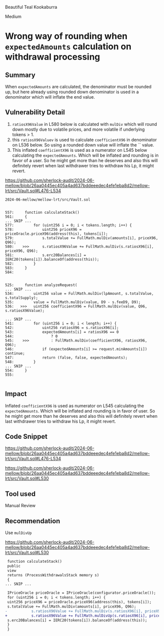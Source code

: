Beautiful Teal Kookaburra

Medium

# Wrong way of rounding when `expectedAmounts` calculation on withdrawal processing

## Summary
When `expectedAmounts` are calculated, the denominator must be rounded up, but here already using rounded down denominator is used in a denominator which will inflate the end value.

## Vulnerability Detail
1. `ratiosX96Value` in L580 below is calculated with `mulDiv` which will round down mostly due to volatile prices, and more volatile if underlying tokens > 1.
2. this `ratiosX96Valuev` is used to calculate `coefficientX96` in denominator on L536 below. So using a rounded down value will inflate the `` value.
3. This inflated `coefficientX96` is used as a numerator on L545 below calculating the  `expectedAmounts`. Which will be inflated and rounding is in favor of a user. So he might get more than he deserves and also this will definitely revert when last withdrawer tries to withdraw his Lp, it might revert. 


https://github.com/sherlock-audit/2024-06-mellow/blob/26aa0445ec405a4ad637bddeeedec4efe1eba8d2/mellow-lrt/src/Vault.sol#L476-L534

```solidity
2024-06-mellow/mellow-lrt/src/Vault.sol


557:     function calculateStack()
561:     {
... SNIP ...
577:         for (uint256 i = 0; i < tokens.length; i++) {
578:             uint256 priceX96 = priceOracle.priceX96(address(this), tokens[i]);
579:             s.totalValue += FullMath.mulDiv(amounts[i], priceX96, Q96); 
580:    >>>      s.ratiosX96Value += FullMath.mulDiv(s.ratiosX96[i], priceX96, Q96); 
581:             s.erc20Balances[i] = IERC20(tokens[i]).balanceOf(address(this));
582:         }
583:     }
584: 


525:     function analyzeRequest(
... SNIP ...
534:         uint256 value = FullMath.mulDiv(lpAmount, s.totalValue, s.totalSupply);
535:         value = FullMath.mulDiv(value, D9 - s.feeD9, D9);
536:   >>>   uint256 coefficientX96 = FullMath.mulDiv(value, Q96, s.ratiosX96Value);

... SNIP ...
541:         for (uint256 i = 0; i < length; i++) {
542:             uint256 ratiosX96 = s.ratiosX96[i];
543:             expectedAmounts[i] = ratiosX96 == 0
544:                 ? 0
545:    >>>          : FullMath.mulDiv(coefficientX96, ratiosX96, Q96);
546:             if (expectedAmounts[i] >= request.minAmounts[i]) continue;
547:             return (false, false, expectedAmounts);
548:         }
... SNIP ...
554:     }
555: 


```

## Impact
Inflated `coefficientX96` is used as numerator on L545 calculating the  `expectedAmounts`. Which will be inflated and rounding is in favor of user. So he might get more than he deserves and also this will definitely revert when last withdrawer tries to withdraw his Lp, it might revert. 

## Code Snippet
https://github.com/sherlock-audit/2024-06-mellow/blob/26aa0445ec405a4ad637bddeeedec4efe1eba8d2/mellow-lrt/src/Vault.sol#L476-L534

https://github.com/sherlock-audit/2024-06-mellow/blob/26aa0445ec405a4ad637bddeeedec4efe1eba8d2/mellow-lrt/src/Vault.sol#L530

## Tool used
Manual Review

## Recommendation
Use `mulDivUp`

https://github.com/sherlock-audit/2024-06-mellow/blob/26aa0445ec405a4ad637bddeeedec4efe1eba8d2/mellow-lrt/src/Vault.sol#L530

```diff
 function calculateStack()
 public
 view
 returns (ProcessWithdrawalsStack memory s)
 {
... SNIP ...

 IPriceOracle priceOracle = IPriceOracle(configurator.priceOracle());
 for (uint256 i = 0; i < tokens.length; i++) {
 uint256 priceX96 = priceOracle.priceX96(address(this), tokens[i]);
 s.totalValue += FullMath.mulDiv(amounts[i], priceX96, Q96); 
-           s.ratiosX96Value += FullMath.mulDiv(s.ratiosX96[i], priceX96, Q96); 
+           s.ratiosX96Value += FullMath.mulDivUp(s.ratiosX96[i], priceX96, Q96); 
 s.erc20Balances[i] = IERC20(tokens[i]).balanceOf(address(this));
 }
 }
```
